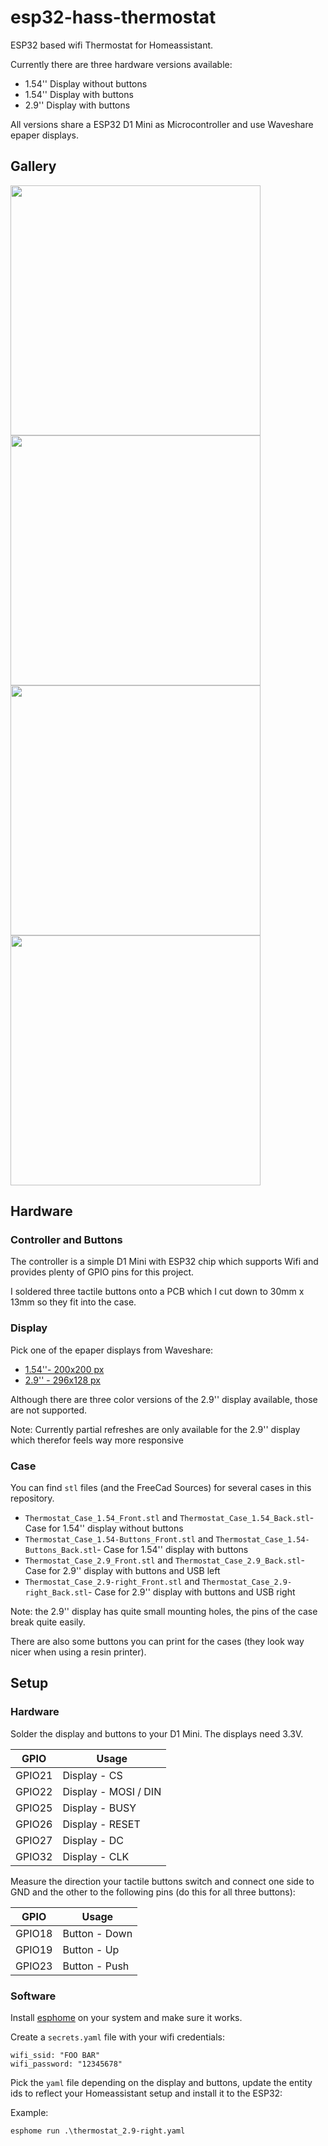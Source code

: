 # esp32-hass-thermostat

ESP32 based wifi Thermostat for Homeassistant.

Currently there are three hardware versions available:
* 1.54'' Display without buttons
* 1.54'' Display with buttons
* 2.9'' Display with buttons

All versions share a ESP32 D1 Mini as Microcontroller and use Waveshare epaper displays. 

## Gallery

<img src="https://i.imgur.com/9NtTPL2.jpg" width="400">
<img src="https://i.imgur.com/Qhs3QL5.jpg" width="400">
<img src="https://i.imgur.com/5rEku5x.jpg" width="400">
<img src="https://i.imgur.com/GKYN9dG.jpg" width="400">



## Hardware

### Controller and Buttons

The controller is a simple D1 Mini with ESP32 chip which supports Wifi and provides plenty of GPIO pins for this project.

I soldered three tactile buttons onto a PCB which I cut down to 30mm x 13mm so they fit into the case.

### Display
Pick one of the epaper displays from Waveshare:
* [1.54''- 200x200 px](https://www.waveshare.com/1.54inch-e-paper-module.htm)
* [2.9'' - 296x128 px](https://www.waveshare.com/2.9inch-e-paper-module.htm)

Although there are three color versions of the 2.9'' display available, those are not supported.

Note: Currently partial refreshes are only available for the 2.9'' display which therefor feels way more responsive

### Case

You can find `stl` files (and the FreeCad Sources) for several cases in this repository.

* `Thermostat_Case_1.54_Front.stl` and `Thermostat_Case_1.54_Back.stl`- Case for 1.54'' display without buttons
* `Thermostat_Case_1.54-Buttons_Front.stl` and `Thermostat_Case_1.54-Buttons_Back.stl`- Case for 1.54'' display with buttons
* `Thermostat_Case_2.9_Front.stl` and `Thermostat_Case_2.9_Back.stl`- Case for 2.9'' display with buttons and USB left
* `Thermostat_Case_2.9-right_Front.stl` and `Thermostat_Case_2.9-right_Back.stl`- Case for 2.9'' display with buttons and USB right

Note: the 2.9'' display has quite small mounting holes, the pins of the case break quite easily.

There are also some buttons you can print for the cases (they look way nicer when using a resin printer). 

## Setup

### Hardware

Solder the display and buttons to your D1 Mini. The displays need 3.3V. 

| GPIO | Usage |
|------|-------|
| GPIO21 | Display - CS | 
| GPIO22 | Display - MOSI / DIN| 
| GPIO25 | Display - BUSY| 
| GPIO26 | Display - RESET| 
| GPIO27 | Display - DC| 
| GPIO32 | Display - CLK | 

Measure the direction your tactile buttons switch and connect one side to GND and the other to the following pins (do this for all three buttons):

| GPIO | Usage |
|------|-------|
| GPIO18 | Button - Down | 
| GPIO19 | Button - Up | 
| GPIO23 | Button - Push | 

### Software

Install [esphome](https://esphome.io/) on your system and make sure it works. 

Create a `secrets.yaml` file with your wifi credentials:

```
wifi_ssid: "FOO BAR"
wifi_password: "12345678"
```

Pick the `yaml` file depending on the display and buttons, update the entity ids to reflect your Homeassistant setup and install it to the ESP32:

Example: 

`esphome run .\thermostat_2.9-right.yaml` 


